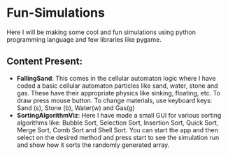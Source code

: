 # Fun-Simulations
Here I will be making some cool and fun simulations using python programming language and few libraries like pygame.

## Content Present:
- **FallingSand**: This comes in the cellular automaton logic where I have coded a basic cellular automaton particles like sand, water, stone and gas. These have their appropriate physics like sinking, floating, etc. To draw press mouse button. To change materials, use keyboard keys: Sand (s), Stone (b), Water(w) and Gas(g)
- **SortingAlgorithmViz**: Here I have made a small GUI for various sorting algorithms like: Bubble Sort, Selection Sort, Insertion Sort, Quick Sort, Merge Sort, Comb Sort and Shell Sort. You can start the app and then select on the desired method and press start to see the simulation run and show how it sorts the randomly generated array.

